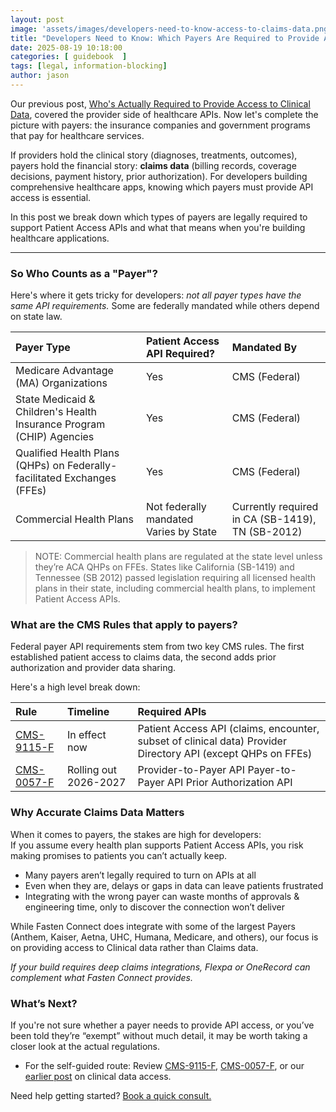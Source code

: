```yaml
---
layout: post
image: 'assets/images/developers-need-to-know-access-to-claims-data.png'
title: "Developers Need to Know: Which Payers Are Required to Provide API Access?"
date: 2025-08-19 10:18:00
categories: [ guidebook  ]
tags: [legal, information-blocking]
author: jason
---
```


Our previous post, [Who's Actually Required to Provide Access to Clinical Data](https://blog.fastenhealth.com/developers-need-to-know-access-to-clinical-data), covered the provider side of healthcare APIs. Now let's complete the picture with payers: the insurance companies and government programs that pay for healthcare services.

If providers hold the clinical story (diagnoses, treatments, outcomes), payers hold the financial story: **claims data** 
(billing records, coverage decisions, payment history, prior authorization). For developers building comprehensive healthcare apps, 
knowing which payers must provide API access is essential.

In this post we break down which types of payers are legally required to support Patient Access APIs and what that means 
when you're building healthcare applications.

---

### **So Who Counts as a "Payer"?**

Here's where it gets tricky for developers: *not all payer types have the same API requirements.* Some are federally 
mandated while others depend on state law.

| Payer Type                                                              | Patient Access API Required?            | Mandated By                                      |
|:------------------------------------------------------------------------|:----------------------------------------|:-------------------------------------------------|
| Medicare Advantage (MA) Organizations                                   | Yes                                     | CMS (Federal)                                    |
| State Medicaid & Children's Health Insurance Program (CHIP) Agencies    | Yes                                     | CMS (Federal)                                    |
| Qualified Health Plans (QHPs) on Federally-facilitated Exchanges (FFEs) | Yes                                     | CMS (Federal)                                    |
| Commercial Health Plans                                                 | Not federally mandated  Varies by State | Currently required in CA (SB-1419), TN (SB-2012) |

> NOTE: Commercial health plans are regulated at the state level unless they’re ACA QHPs on FFEs. States like California (SB-1419) and Tennessee (SB 2012\) passed legislation requiring all licensed health plans in their state, including commercial health plans, to implement Patient Access APIs.

### **What are the CMS Rules that apply to payers?**

Federal payer API requirements stem from two key CMS rules. The first established patient access to claims data, the second 
adds prior authorization and provider data sharing.

Here's a high level break down:

| Rule | Timeline | Required APIs |
| :---- | :---- | :---- |
| [CMS-9115-F](https://www.cms.gov/newsroom/fact-sheets/cms-interoperability-and-prior-authorization-final-rule-cms-0057-f) | In effect now | Patient Access API (claims, encounter, subset of clinical data) Provider Directory API (except QHPs on FFEs) |
| [CMS-0057-F](https://www.cms.gov/newsroom/fact-sheets/interoperability-and-patient-access-fact-sheet) | Rolling out 2026-2027 | Provider-to-Payer API Payer-to-Payer API Prior Authorization API |

### **Why Accurate Claims Data Matters**

When it comes to payers, the stakes are high for developers:  
If you assume every health plan supports Patient Access APIs, you risk making promises to patients you can’t actually keep.

* Many payers aren’t legally required to turn on APIs at all
* Even when they are, delays or gaps in data can leave patients frustrated
* Integrating with the wrong payer can waste months of approvals & engineering time, only to discover the connection won’t deliver

While Fasten Connect does integrate with some of the largest Payers (Anthem, Kaiser, Aetna, UHC, Humana, Medicare, and others), 
our focus is on providing access to Clinical data rather than Claims data.

*If your build requires deep claims integrations, Flexpa or OneRecord can complement what Fasten Connect provides.*

### **What’s Next?**

If you're not sure whether a payer needs to provide API access, or you’ve been told they’re “exempt” without much detail, 
it may be worth taking a closer look at the actual regulations.

* For the self-guided route: Review [CMS-9115-F](https://www.cms.gov/priorities/key-initiatives/burden-reduction/interoperability/policies-and-regulations/cms-interoperability-and-patient-access-final-rule-cms-9115-f), [CMS-0057-F](https://www.cms.gov/newsroom/fact-sheets/cms-interoperability-and-prior-authorization-final-rule-cms-0057-f), or our [earlier post](https://blog.fastenhealth.com/developers-need-to-know-access-to-clinical-data) on clinical data access.

Need help getting started? [Book a quick consult.](https://calendly.com/jason-kulatunga/30min)